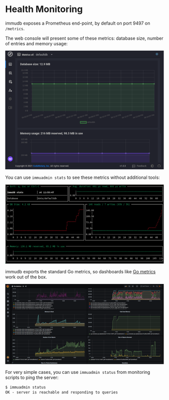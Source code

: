 # Health Monitoring

immudb exposes a Prometheus end-point, by default on port 9497 on `/metrics`.

The web console will present some of these metrics: database size, number of entries and memory usage:

![Web console metrics](/immudb/webconsole-metrics.png)

You can use `immuadmin stats` to see these metrics without additional tools:

![immuadmin stats](/immudb/immuadmin-stats.png)

immudb exports the standard Go metrics, so dashboards like [Go metrics](https://grafana.com/grafana/dashboards/10826) work out of the box.

![immuadmin stats](/immudb/grafana-go.png)

For very simple cases, you can use `immuadmin status` from monitoring scripts to ping the server:

```
$ immuadmin status
OK - server is reachable and responding to queries
```
